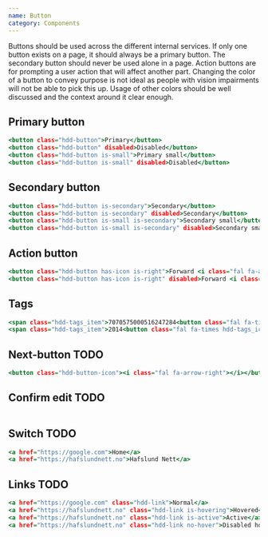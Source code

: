 ```yaml
---
name: Button
category: Components
---
```


Buttons should be used across the different internal services. If only one button exists on a page, it should always be a primary button. The secondary button should never be used alone in a page. Action buttons are for prompting a user action that will affect another part. Changing the color of a button to convey purpose is not ideal as people with vision impairments will not be able to pick this up. Usage of other colors should be well discussed and the context around it clear enough.

## Primary button

```primary-button.html
<button class="hdd-button">Primary</button>
<button class="hdd-button" disabled>Disabled</button>
<button class="hdd-button is-small">Primary small</button>
<button class="hdd-button is-small" disabled>Disabled</button>
```

## Secondary button

```secondary-button.html
<button class="hdd-button is-secondary">Secondary</button>
<button class="hdd-button is-secondary" disabled>Secondary</button>
<button class="hdd-button is-small is-secondary">Secondary small</button>
<button class="hdd-button is-small is-secondary" disabled>Secondary small</button>
```

## Action button

```action-button.html
<button class="hdd-button has-icon is-right">Forward <i class="fal fa-arrow-right"></i></button>
<button class="hdd-button has-icon is-right" disabled>Forward <i class="fal fa-arrow-right"></i></button>
```

## Tags 

```tags.html
<span class="hdd-tags_item">7070575000516247284<button class="fal fa-times hdd-tags_icon" aria-label="Remove tag"></button></span>
<span class="hdd-tags_item">2014<button class="fal fa-times hdd-tags_icon" aria-label="Remove tag"></button></span>
```

## Next-button TODO

```next-button.html
<button class="hdd-button-icon"><i class="fal fa-arrow-right"></i></button>
```

## Confirm edit TODO

```confirm-edit.html

```

## Switch TODO

```switch.html
<a href="https://google.com">Home</a>
<a href="https://hafslundnett.no">Hafslund Nett</a>
```

## Links TODO

```links.html
<a href="https://google.com" class="hdd-link">Normal</a>
<a href="https://hafslundnett.no" class="hdd-link is-hovering">Hovered</a>
<a href="https://hafslundnett.no" class="hdd-link is-active">Active</a>
<a href="https://hafslundnett.no" class="hdd-link no-hover">Disabled hover state</a>
```

